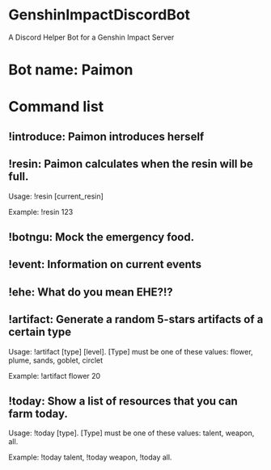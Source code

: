 # GenshinImpactDiscordBot
A Discord Helper Bot for a Genshin Impact Server

# Bot name: Paimon

# Command list
## !introduce: Paimon introduces herself

## !resin: Paimon calculates when the resin will be full.
Usage: !resin [current_resin]

Example: !resin 123

## !botngu: Mock the emergency food.

## !event: Information on current events

## !ehe: What do you mean EHE?!?

## !artifact: Generate a random 5-stars artifacts of a certain type
Usage: !artifact [type] [level]. [Type] must be one of these values: flower, plume, sands, goblet, circlet

Example: !artifact flower 20

## !today: Show a list of resources that you can farm today.
Usage: !today [type]. [Type] must be one of these values: talent, weapon, all.

Example: !today talent, !today weapon, !today all.
